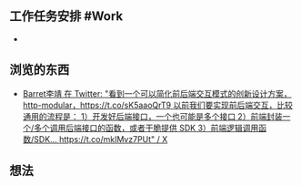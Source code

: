 ## 工作任务安排 #Work
- 
## 浏览的东西
- [Barret李靖 在 Twitter: "看到一个可以简化前后端交互模式的创新设计方案，http-modular，https://t.co/sK5aaoQrT9 以前我们要实现前后端交互，比较通用的流程是： 1）开发好后端接口，一个也可能是多个接口 2）前端封装一个/多个调用后端接口的函数，或者干脆提供 SDK 3）前端逻辑调用函数/SDK… https://t.co/mkIMvz7PUt" / X](https://twitter.com/Barret_China/status/1689819651436691456)
## 想法